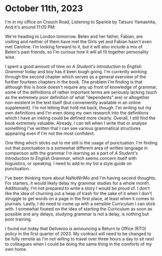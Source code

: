 # October 11th, 2023

I'm in my office on Crouch Road,
Listening to Sparkle by Tatsuro Yamashita,
And it's around 11:05 PM:

We're heading to London tomorrow. Belen and her father, Fabian, are visiting and neither of them have met the Girls yet and Fabian hasn't even met Caroline. I'm looking forward to it, but it will also include a mix of Belen's past friends, so I'm curious how it will all fit together personality wise.

I spent a good amount of time on *A Student's Introduction to English Grammar* today and boy has it been tough going. I'm currently working through the second chapter which serves as a general overview of the further fourteen chapters in the book. The problem I'm finding is that although this is book doesn't require any up front of knowledge of grammar, some of the definitions of rather important terms are seriously lacking (such as the extremely poor definition of what "dependents" are) or altogether non-existent in the text itself (but conveniently available in an online supplement). I'm not letting that hold me back, though. I'm writing out my own definitions and I'm even doing my own research into the definitions which I have an inkling could be defined more clearly. Overall, I still find the book extremely valuable. Already, I can tell when I write that or analyse something I've written that I can see various grammatical structures appearing even if I'm not the most confident.

One thing which sticks out to me still is the usage of punctuation. I'm finding out that punctuation is a somewhat different area of written language in comparison with the grammar I'm learning as a part of *A Student's Introduction to English Grammar*, which seems concern itself with linguistics, or speaking. I need to add to my list a style guide on punctuation.

I've been thinking more about NaNoWriMo and I'm having second thoughts. For starters, it would likely delay my grammar studies for a whole month. Additionally, I'm not prepared to write a story I would be proud of. I don't like the idea of churning out a heap of trash for the sake of it when I don't struggle to get words on a page in the first place, at least when it comes to journals. Lastly, I do need to come up with a sensible Curriculum I can stick with. I somewhat fixated on the idea of starting the Curriculum as soon as possible and any delays, studying grammar is not a delay, is nothing but poor training.

I found out today that Deliveroo is announcing a Return to Office (RTO) policy in the first quarter of 2023. My contract will need to be changed to be fully remote as I'm not willing to travel over three hours a day to sit next to colleagues when I could be doing the same thing in the comforts of my own home.